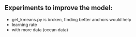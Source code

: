 ## Experiments to improve the model:
- get_kmeans.py is broken, finding better anchors would help
- learning rate
- with more data (ocean data)

